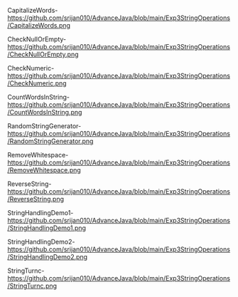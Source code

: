 CapitalizeWords-https://github.com/srijan010/AdvanceJava/blob/main/Exp3StringOperations/CapitalizeWords.png


CheckNullOrEmpty-https://github.com/srijan010/AdvanceJava/blob/main/Exp3StringOperations/CheckNullOrEmpty.png

CheckNumeric-https://github.com/srijan010/AdvanceJava/blob/main/Exp3StringOperations/CheckNumeric.png

CountWordsInString-https://github.com/srijan010/AdvanceJava/blob/main/Exp3StringOperations/CountWordsInString.png

RandomStringGenerator-https://github.com/srijan010/AdvanceJava/blob/main/Exp3StringOperations/RandomStringGenerator.png

RemoveWhitespace-https://github.com/srijan010/AdvanceJava/blob/main/Exp3StringOperations/RemoveWhitespace.png

ReverseString-https://github.com/srijan010/AdvanceJava/blob/main/Exp3StringOperations/ReverseString.png

StringHandlingDemo1-https://github.com/srijan010/AdvanceJava/blob/main/Exp3StringOperations/StringHandlingDemo1.png

StringHandlingDemo2-https://github.com/srijan010/AdvanceJava/blob/main/Exp3StringOperations/StringHandlingDemo2.png

StringTurnc-https://github.com/srijan010/AdvanceJava/blob/main/Exp3StringOperations/StringTurnc.png

